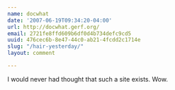 ```yaml
---
name: docwhat
date: '2007-06-19T09:34:20-04:00'
url: http://docwhat.gerf.org/
email: 2721fe8ffd609b6df0d4b734defc9cd5
uuid: 476cec6b-8e47-44c0-ab21-4fcdd2c1714e
slug: "/hair-yesterday/"
layout: comment

---
```


I would never had thought that such a site exists. Wow.
